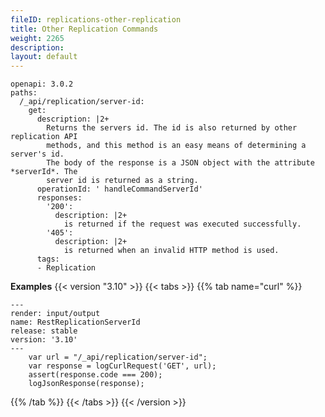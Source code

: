 ```yaml
---
fileID: replications-other-replication
title: Other Replication Commands
weight: 2265
description: 
layout: default
---
```

<!-- arangod/RestHandler/RestReplicationHandler.cpp -->
```http-spec
openapi: 3.0.2
paths:
  /_api/replication/server-id:
    get:
      description: |2+
        Returns the servers id. The id is also returned by other replication API
        methods, and this method is an easy means of determining a server's id.
        The body of the response is a JSON object with the attribute *serverId*. The
        server id is returned as a string.
      operationId: ' handleCommandServerId'
      responses:
        '200':
          description: |2+
            is returned if the request was executed successfully.
        '405':
          description: |2+
            is returned when an invalid HTTP method is used.
      tags:
      - Replication
```

**Examples**
{{< version "3.10" >}}
{{< tabs >}}
{{% tab name="curl" %}}
```curl
---
render: input/output
name: RestReplicationServerId
release: stable
version: '3.10'
---
    var url = "/_api/replication/server-id";
    var response = logCurlRequest('GET', url);
    assert(response.code === 200);
    logJsonResponse(response);
```
{{% /tab %}}
{{< /tabs >}}
{{< /version >}}


